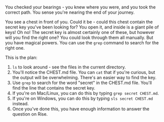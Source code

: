 You checked your bearings - you knew where you were, and you took the correct path.
You sense you're nearing the end of your journey.

You see a chest in front of you. Could it be - could this chest contain the secret key you've been looking for?
You open it, and inside is a giant pile of keys!
Oh no!
The secret key is almost certainly one of these, but however will you find the right one?
You could look through them all manually. 
But you have magical powers. You can use the `grep` command to search for the right one.

This is the plan:
1. `ls` to look around - see the files in the current directory.
2. You'll notice the CHEST.md file. You can `cat` that if you're curious, but the output will be overwhelming. There's an easier way to find the key.
3. Use `grep` to search for the word "secret" in the CHEST.md file. You'll find the line that contains the secret key.
4. If you're on Mac/Linux, you can do this by typing `grep secret CHEST.md`.
5. If you're on Windows, you can do this by typing `sls secret CHEST.md` instead.
6. Once you've done this, you have enough information to answer the question on Rise.
